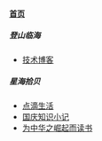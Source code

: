 
#### [首页](?file=home-首页)

##### 登山临海
- [技术博客](?file=001-登山临海/0001-技术博客 "技术博客")

##### 星海拾贝
- [点滴生活](?file=002-星海拾贝/0001-点滴生活 "点滴生活")
- [国庆知识小记](?file=002-星海拾贝/0002-国庆知识小记 "国庆知识小记")
- [为中华之崛起而读书](?file=002-星海拾贝/0003-为中华之崛起而读书 "为中华之崛起而读书")
